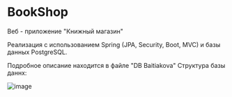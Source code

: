 # BookShop
Веб - приложение "Книжный магазин" 

Реализация с использованием Spring (JPA, Security, Boot, MVC) и базы данных PostgreSQL.

Подробное описание находится в файле "DB Baitiakova"
Структура базы даннх:

![image](https://user-images.githubusercontent.com/71523513/151356397-84d52a49-191e-411a-b8a1-425cecd5c179.png)
